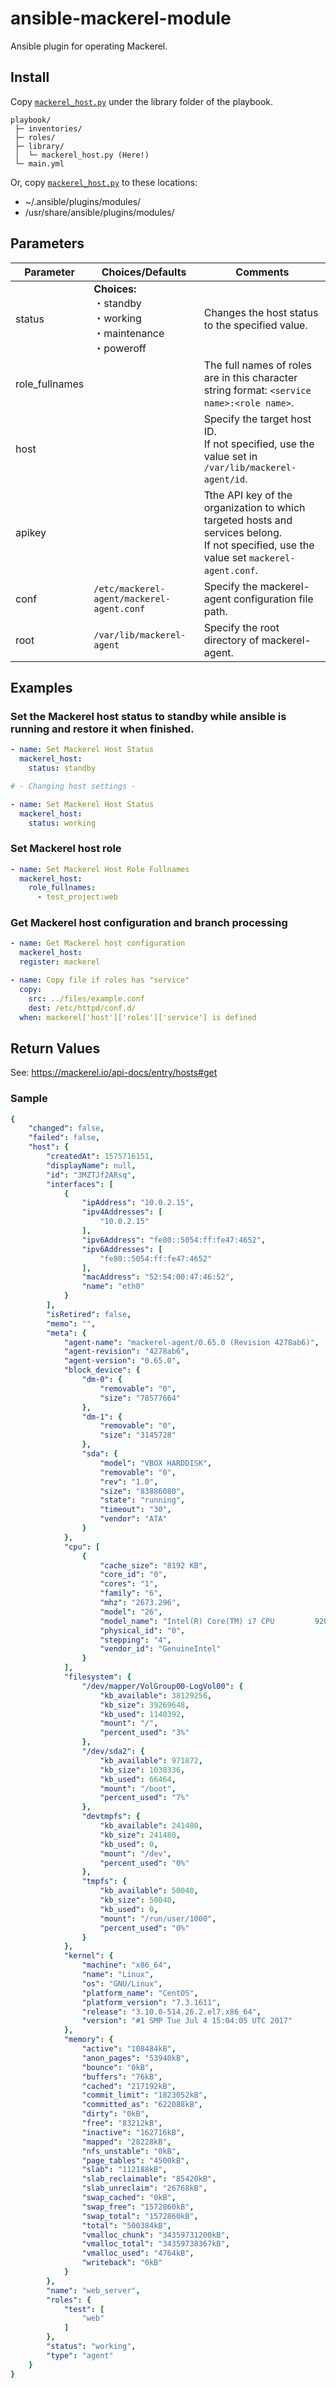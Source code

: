 # ansible-mackerel-module

Ansible plugin for operating Mackerel.

## Install

Copy [`mackerel_host.py`](https://raw.githubusercontent.com/YujiSoftware/ansible-mackerel-module/master/library/mackerel_host.py) under the library folder of the playbook.

```
playbook/
 ├─ inventories/
 ├─ roles/
 ├─ library/
 │  └─ mackerel_host.py (Here!)
 └─ main.yml
```

Or, copy [`mackerel_host.py`](https://raw.githubusercontent.com/YujiSoftware/ansible-mackerel-module/master/library/mackerel_host.py) to these locations:

* ~/.ansible/plugins/modules/
* /usr/share/ansible/plugins/modules/

## Parameters

|Parameter|Choices/Defaults|Comments|
|---|---|---|
|status|**Choices:** <br/>・standby<br/>・working<br/>・maintenance<br/>・poweroff|Changes the host status to the specified value.|
|role_fullnames||The full names of roles are in this character string format: `<service name>:<role name>`.|
|host||Specify the target host ID. <br/>If not specified, use the value set in `/var/lib/mackerel-agent/id`.|
|apikey||Tthe API key of the organization to which targeted hosts and services belong.<br/>If not specified, use the value set  `mackerel-agent.conf`.|
|conf|`/etc/mackerel-agent/mackerel-agent.conf`|Specify the mackerel-agent configuration file path.<br/>|
|root|`/var/lib/mackerel-agent`|Specify the root directory of mackerel-agent.|

## Examples

### Set the Mackerel host status to standby while ansible is running and restore it when finished.

```yaml
- name: Set Mackerel Host Status
  mackerel_host:
    status: standby

# - Changing host settings -

- name: Set Mackerel Host Status
  mackerel_host:
    status: working
```

### Set Mackerel host role

```yaml
- name: Set Mackerel Host Role Fullnames
  mackerel_host:
    role_fullnames:
      - test_project:web
```

### Get Mackerel host configuration and branch processing

```yaml
- name: Get Mackerel host configuration
  mackerel_host:
  register: mackerel

- name: Copy file if roles has "service"
  copy:
    src: ../files/example.conf
    dest: /etc/httpd/conf.d/
  when: mackerel['host']['roles']['service'] is defined
```

## Return Values

See: https://mackerel.io/api-docs/entry/hosts#get  

### Sample
```yaml
{
    "changed": false,
    "failed": false,
    "host": {
        "createdAt": 1575716151,
        "displayName": null,
        "id": "3MZTJf2ARsq",
        "interfaces": [
            {
                "ipAddress": "10.0.2.15",
                "ipv4Addresses": [
                    "10.0.2.15"
                ],
                "ipv6Address": "fe80::5054:ff:fe47:4652",
                "ipv6Addresses": [
                    "fe80::5054:ff:fe47:4652"
                ],
                "macAddress": "52:54:00:47:46:52",
                "name": "eth0"
            }
        ],
        "isRetired": false,
        "memo": "",
        "meta": {
            "agent-name": "mackerel-agent/0.65.0 (Revision 4278ab6)",
            "agent-revision": "4278ab6",
            "agent-version": "0.65.0",
            "block_device": {
                "dm-0": {
                    "removable": "0",
                    "size": "78577664"
                },
                "dm-1": {
                    "removable": "0",
                    "size": "3145728"
                },
                "sda": {
                    "model": "VBOX HARDDISK",
                    "removable": "0",
                    "rev": "1.0",
                    "size": "83886080",
                    "state": "running",
                    "timeout": "30",
                    "vendor": "ATA"
                }
            },
            "cpu": [
                {
                    "cache_size": "8192 KB",
                    "core_id": "0",
                    "cores": "1",
                    "family": "6",
                    "mhz": "2673.296",
                    "model": "26",
                    "model_name": "Intel(R) Core(TM) i7 CPU         920  @ 2.67GHz",
                    "physical_id": "0",
                    "stepping": "4",
                    "vendor_id": "GenuineIntel"
                }
            ],
            "filesystem": {
                "/dev/mapper/VolGroup00-LogVol00": {
                    "kb_available": 38129256,
                    "kb_size": 39269648,
                    "kb_used": 1140392,
                    "mount": "/",
                    "percent_used": "3%"
                },
                "/dev/sda2": {
                    "kb_available": 971872,
                    "kb_size": 1038336,
                    "kb_used": 66464,
                    "mount": "/boot",
                    "percent_used": "7%"
                },
                "devtmpfs": {
                    "kb_available": 241480,
                    "kb_size": 241480,
                    "kb_used": 0,
                    "mount": "/dev",
                    "percent_used": "0%"
                },
                "tmpfs": {
                    "kb_available": 50040,
                    "kb_size": 50040,
                    "kb_used": 0,
                    "mount": "/run/user/1000",
                    "percent_used": "0%"
                }
            },
            "kernel": {
                "machine": "x86_64",
                "name": "Linux",
                "os": "GNU/Linux",
                "platform_name": "CentOS",
                "platform_version": "7.3.1611",
                "release": "3.10.0-514.26.2.el7.x86_64",
                "version": "#1 SMP Tue Jul 4 15:04:05 UTC 2017"
            },
            "memory": {
                "active": "108484kB",
                "anon_pages": "53940kB",
                "bounce": "0kB",
                "buffers": "76kB",
                "cached": "217192kB",
                "commit_limit": "1823052kB",
                "committed_as": "622088kB",
                "dirty": "0kB",
                "free": "83212kB",
                "inactive": "162716kB",
                "mapped": "28228kB",
                "nfs_unstable": "0kB",
                "page_tables": "4500kB",
                "slab": "112188kB",
                "slab_reclaimable": "85420kB",
                "slab_unreclaim": "26768kB",
                "swap_cached": "0kB",
                "swap_free": "1572860kB",
                "swap_total": "1572860kB",
                "total": "500384kB",
                "vmalloc_chunk": "34359731200kB",
                "vmalloc_total": "34359738367kB",
                "vmalloc_used": "4764kB",
                "writeback": "0kB"
            }
        },
        "name": "web_server",
        "roles": {
            "test": [
                "web"
            ]
        },
        "status": "working",
        "type": "agent"
    }
}
```